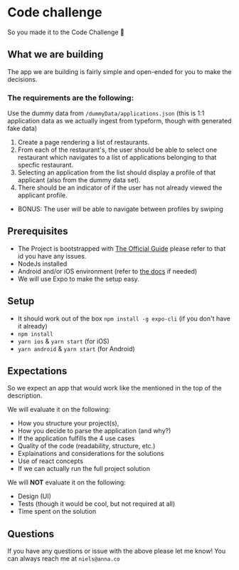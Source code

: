 # Code challenge

So you made it to the Code Challenge 🥳

## What we are building

The app we are building is fairly simple and open-ended for you to make the decisions.

### The requirements are the following:

Use the dummy data from `/dummyData/applications.json` (this is 1:1 application data as we actually ingest from typeform, though with generated fake data)

1. Create a page rendering a list of restaurants.
2. From each of the restaurant's, the user should be able to select one restaurant which navigates to a list of applications belonging to that specfic restaurant.
3. Selecting an application from the list should display a profile of that applicant (also from the dummy data set).
4. There should be an indicator of if the user has not already viewed the applicant profile.

- BONUS: The user will be able to navigate between profiles by swiping

## Prerequisites

- The Project is bootstrapped with [The Official Guide](https://reactnative.dev/docs/typescript) please refer to that id you have any issues.
- NodeJs installed
- Android and/or iOS environment (refer to [the docs](https://reactnative.dev/docs/environment-setup) if needed)
- We will use Expo to make the setup easy.

## Setup

- It should work out of the box `npm install -g expo-cli` (if you don't have it already)
- `npm install`
- `yarn ios` & `yarn start` (for iOS)
- `yarn android` & `yarn start` (for Android)

## Expectations

So we expect an app that would work like the mentioned in the top of the description.

We will evaluate it on the following:

- How you structure your project(s),
- How you decide to parse the application (and why?)
- If the application fulfills the 4 use cases
- Quality of the code (readability, structure, etc.)
- Explainations and considerations for the solutions
- Use of react concepts
- If we can actually run the full project solution

We will **NOT** evaluate it on the following:

- Design (UI)
- Tests (though it would be cool, but not required at all)
- Time spent on the solution

## Questions

If you have any questions or issue with the above please let me know! You can always reach me at `niels@anna.co`
